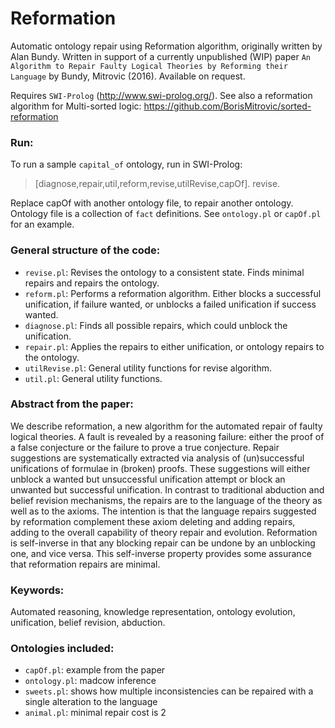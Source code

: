 # Reformation
Automatic ontology repair using Reformation algorithm, originally written by Alan Bundy. Written in support of a currently unpublished (WIP) paper `An Algorithm to Repair Faulty Logical Theories by Reforming their Language` by Bundy, Mitrovic (2016). Available on request.

Requires `SWI-Prolog` (http://www.swi-prolog.org/).  See also a reformation algorithm for Multi-sorted logic: https://github.com/BorisMitrovic/sorted-reformation

### Run:
To run a sample `capital_of` ontology, run in SWI-Prolog: 
  > [diagnose,repair,util,reform,revise,utilRevise,capOf]. revise.
  
Replace capOf with another ontology file, to repair another ontology. Ontology file is a collection of `fact` definitions. See `ontology.pl` or `capOf.pl` for an example.

### General structure of the code:
 - `revise.pl`: Revises the ontology to a consistent state. Finds minimal repairs and repairs the ontology.
 - `reform.pl`: Performs a reformation algorithm. Either blocks a successful unification, if failure wanted, or unblocks a failed unification if success wanted.
 - `diagnose.pl`: Finds all possible repairs, which could unblock the unification.
 - `repair.pl`: Applies the repairs to either unification, or ontology repairs to the ontology.
 - `utilRevise.pl`: General utility functions for revise algorithm.
 - `util.pl`: General utility functions.

### Abstract from the paper:
  We describe reformation, a new algorithm for the automated repair of faulty logical theories. A fault is revealed by a reasoning failure: either the proof of a false conjecture or the failure to prove a true conjecture. Repair suggestions are systematically extracted via analysis of (un)successful unifications of formulae in (broken) proofs. These suggestions will either unblock a wanted but unsuccessful unification attempt or block an unwanted but successful unification. In contrast to traditional abduction and belief revision mechanisms, the repairs are to the language of the theory as well as to the axioms. The intention is that the language repairs suggested by reformation complement these axiom deleting and adding repairs, adding to the overall capability of theory repair and evolution. Reformation is self-inverse in that any blocking repair can be undone by an unblocking one, and vice versa. This self-inverse property provides some assurance that reformation repairs are minimal.

### Keywords:
  Automated reasoning, knowledge representation, ontology evolution, unification, belief revision, abduction.

### Ontologies included:
 - `capOf.pl`: example from the paper
 - `ontology.pl`: madcow inference
 - `sweets.pl`: shows how multiple inconsistencies can be repaired with a single alteration to the language
 - `animal.pl`: minimal repair cost is 2
